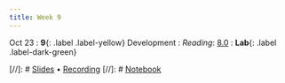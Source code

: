 ```yaml
---
title: Week 9
---
```


Oct 23
: **9**{: .label .label-yellow} Development
: *Reading*: [8.0](https://data-88e.github.io/textbook/content/08-development/index.html)
: **Lab**{: .label .label-dark-green}

[//]: # [Slides]() &#8226; [Recording]()
[//]: # [Notebook]()
